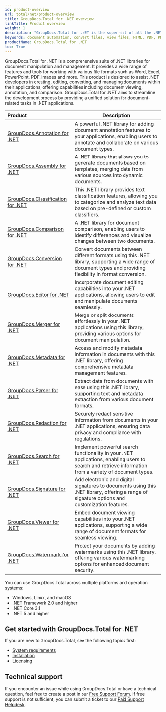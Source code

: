 ```yaml
---
id: product-overview
url: total/net/product-overview
title: GroupDocs.Total for .NET overview
linkTitle: Product overview
weight: 1
description: "GroupDocs.Total for .NET is the super-set of all the .NET on-premise APIs offered by GroupDocs. We compile it on a monthly basis to ensure that it contains the most up to date versions of each of our .NET document manipulation APIs."
keywords: document automation, convert files, view files, HTML, PDF, PNG, JPEG
productName: GroupDocs.Total for .NET
toc: True
---
```


GroupDocs.Total for .NET is a comprehensive suite of .NET libraries for document manipulation and management. It provides a wide range of features and tools for working with various file formats such as Word, Excel, PowerPoint, PDF, images and more. This product is designed to assist .NET developers in creating, editing, converting, and managing documents within their applications, offering capabilities including document viewing, annotation, and comparison. GroupDocs.Total for .NET aims to streamline the development process by providing a unified solution for document-related tasks in .NET applications.

| Product | Description |
|:--|---|
| [GroupDocs.Annotation for .NET](https://docs.groupdocs.com/annotation/net/) | A powerful .NET library for adding document annotation features to your applications, enabling users to annotate and collaborate on various document types. |
| [GroupDocs.Assembly for .NET](https://docs.groupdocs.com/assembly/net/) | A .NET library that allows you to generate documents based on templates, merging data from various sources into dynamic documents. |
| [GroupDocs.Classification for .NET](https://docs.groupdocs.com/classification/net/) | This .NET library provides text classification features, allowing you to categorize and analyze text data based on pre-defined or custom classifiers. |
| [GroupDocs.Comparison for .NET](https://docs.groupdocs.com/comparison/net/) | A .NET library for document comparison, enabling users to identify differences and visualize changes between two documents. | 
| [GroupDocs.Conversion for .NET](https://docs.groupdocs.com/conversion/net/) | Convert documents between different formats using this .NET library, supporting a wide range of document types and providing flexibility in format conversion. | 
| [GroupDocs.Editor for .NET](https://docs.groupdocs.com/editor/net/) | Incorporate document editing capabilities into your .NET applications, allowing users to edit and manipulate documents seamlessly. | 
| [GroupDocs.Merger for .NET](https://docs.groupdocs.com/merger/net/) | Merge or split documents effortlessly in your .NET applications using this library, providing various options for document manipulation. |
| [GroupDocs.Metadata for .NET](https://docs.groupdocs.com/metadata/net/) | Access and modify metadata information in documents with this .NET library, offering comprehensive metadata management features. | 
| [GroupDocs.Parser for .NET](https://docs.groupdocs.com/parser/net/) | Extract data from documents with ease using this .NET library, supporting text and metadata extraction from various document formats. |
| [GroupDocs.Redaction for .NET](https://docs.groupdocs.com/redaction/net/) | Securely redact sensitive information from documents in your .NET applications, ensuring data privacy and compliance with regulations. |
| [GroupDocs.Search for .NET](https://docs.groupdocs.com/search/net/) | Implement powerful search functionality in your .NET applications, enabling users to search and retrieve information from a variety of document types. | 
| [GroupDocs.Signature for .NET](https://docs.groupdocs.com/signature/net/) | Add electronic and digital signatures to documents using this .NET library, offering a range of signature options and customization features. | 
| [GroupDocs.Viewer for .NET](https://docs.groupdocs.com/viewer/net/) | Embed document viewing capabilities into your .NET applications, supporting a wide range of document formats for seamless viewing. |
| [GroupDocs.Watermark for .NET](https://docs.groupdocs.com/watermark/net/) | Protect your documents by adding watermarks using this .NET library, offering various watermarking options for enhanced document security. | 


You can use GroupDocs.Total across multiple platforms and operation systems:

* Windows, Linux, and macOS
* .NET Framework 2.0 and higher
* .NET Core 3.1
* .NET 5 and higher

## Get started with GroupDocs.Total for .NET

If you are new to GroupDocs.Total, see the following topics first:

* [System requirements](/total/net/system-requirements/)
* [Installation](/total/net/installation/)
* [Licensing](/total/net/licensing-and-subscription/)

## Technical support

If you encounter an issue while using GroupDocs.Total or have a technical question, feel free to create a post in our [Free Support Forum](https://forum.groupdocs.com/c/total). If free support is not sufficient, you can submit a ticket to our [Paid Support Helpdesk](https://helpdesk.groupdocs.com/).
